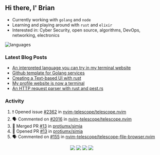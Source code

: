 ## Hi there, I' Brian

- Currently working with `golang` and `node`
- Learning and playing around with `rust` and `elixir`
- Interested in: Cyber Security, open source, algorithms, DevOps, networking, electronics

![languages](https://github-readme-stats.vercel.app/api/top-langs/?username=protiumx&layout=compact&langs_count=8&hide=ruby,vimscript,vue,scss,html)

### Latest Blog Posts

<!-- BLOG-POST-LIST:START -->
- [An interpreted language you can try in my terminal website](https://protiumx.dev/blog/posts/an-interpreted-language-you-can-try-in-my-terminal-website/)
- [Github template for Golang services](https://protiumx.dev/blog/posts/github-template-for-golang-services/)
- [Creating a Text-based UI with rust](https://protiumx.dev/blog/posts/creating-a-text-based-ui-with-rust/)
- [My profile website is now a terminal](https://protiumx.dev/blog/posts/my-profile-website-is-now-a-terminal/)
- [An HTTP request parser with rust and pest.rs](https://protiumx.dev/blog/posts/an-http-request-parser-with-rust-and-pest.rs/)
<!-- BLOG-POST-LIST:END -->

### Activity

<!--START_SECTION:activity-->
1. ❗️ Opened issue [#2362](https://github.com/nvim-telescope/telescope.nvim/issues/2362) in [nvim-telescope/telescope.nvim](https://github.com/nvim-telescope/telescope.nvim)
2. 🗣 Commented on [#2016](https://github.com/nvim-telescope/telescope.nvim/issues/2016) in [nvim-telescope/telescope.nvim](https://github.com/nvim-telescope/telescope.nvim)
3. 🎉 Merged PR [#13](https://github.com/protiumx/simia/pull/13) in [protiumx/simia](https://github.com/protiumx/simia)
4. 💪 Opened PR [#13](https://github.com/protiumx/simia/pull/13) in [protiumx/simia](https://github.com/protiumx/simia)
5. 🗣 Commented on [#155](https://github.com/nvim-telescope/telescope-file-browser.nvim/issues/155) in [nvim-telescope/telescope-file-browser.nvim](https://github.com/nvim-telescope/telescope-file-browser.nvim)
<!--END_SECTION:activity-->

<p align="center">
  <a href="https://protiumx.dev/"><img src="https://img.shields.io/badge/-website-ff5757?style=for-the-badge&logo=iterm2&logoColor=white" /></a>
  <a href="https://protiumx.dev/blog"><img src="https://img.shields.io/badge/-blog-262654?style=for-the-badge&logo=hugo&logoColor=white" /></a>
  <a href="https://www.linkedin.com/in/bdmayo"><img src="https://img.shields.io/badge/-Brian_Mayo-0072b1?style=for-the-badge&logo=Linkedin&logoColor=white" /></a>
  <a href="https://www.instagram.com/_protium"><img src="https://img.shields.io/badge/-__protium-E4405F?style=for-the-badge&logo=instagram&logoColor=white" /></a>
</p>
